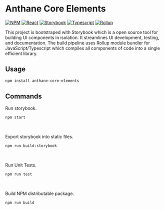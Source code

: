 # Anthane Core Elements

[![NPM](https://img.shields.io/badge/NPM-%23000000.svg?style=for-the-badge&logo=npm&logoColor=white)](https://npmjs.com/)
[![React](https://img.shields.io/badge/react-%2320232a.svg?style=for-the-badge&logo=react&logoColor=%2361DAFB)](https://reactjs.org/)
[![Storybook](https://img.shields.io/badge/-Storybook-FF4785?style=for-the-badge&logo=storybook&logoColor=white)](https://storybook.js.org/)
[![Typescript](https://img.shields.io/badge/typescript-%23007ACC.svg?style=for-the-badge&logo=typescript&logoColor=white)](https://www.typescriptlang.org/)
[![Rollup](https://img.shields.io/badge/Rollup-ef3335?style=for-the-badge&logo=rollup.js&logoColor=white)](https://rollupjs.org/)

This project is bootstraped with Storybook which is a open source tool for building UI components in isolation. It streamlines UI development, testing, and documentation. The build pipeline uses Rollup module bundler for JavaScript/Typescript which compiles all components of code into a single efficient library.

## Usage

```bash
npm install anthane-core-elements
```

## Commands

Run storybook.

```bash
npm start
```

<br>

Export storybook into static files.

```bash
npm run build:storybook
```

<br>

Run Unit Tests.

```bash
npm run test
```

<br>

Build NPM distributable package.

```bash
npm run build
```
